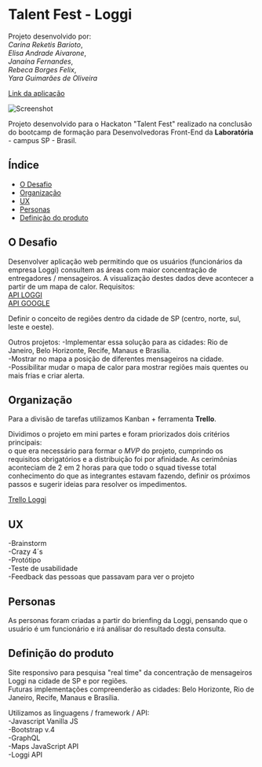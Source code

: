# Talent Fest - Loggi
Projeto desenvolvido por: <br>
*Carina Reketis Barioto*, <br>
*Elisa Andrade Aivarone*, <br>
*Janaína Fernandes*, <br>
*Rebeca Borges Felix*, <br>
*Yara Guimarães de Oliveira*

[Link da aplicação](https://rebecaborges.github.io/loggi/)

![Screenshot](./assets/person-bruno.png)

Projeto desenvolvido para o Hackaton "Talent Fest" realizado na conclusão do bootcamp de formação para Desenvolvedoras Front-End da **Laboratória** - campus SP - Brasil.

## Índice

* [O Desafio](#O-Desafio)
* [Organização](#Organização)
* [UX](#UX)
* [Personas](#Personas)
* [Definição do produto](#Definição-do-produto)

## O Desafio
Desenvolver aplicação web permitindo que os usuários (funcionários da empresa Loggi) consultem as áreas com maior concentração de entregadores / mensageiros.
A visualização destes dados deve acontecer a partir de um mapa de calor.
Requisitos: <br>
[API LOGGI](https://docs.api.loggi.com/) <br>
[API GOOGLE](https://cloud.google.com/maps-platform/?hl=pt-br/)

Definir o conceito de regiões dentro da cidade de SP (centro, norte, sul, leste e oeste).

Outros projetos:
-Implementar essa solução para as cidades: Rio de Janeiro, Belo Horizonte, Recife, Manaus e Brasília. <br>
-Mostrar no mapa a posição de diferentes mensageiros na cidade. <br>
-Possibilitar mudar o mapa de calor para mostrar regiões mais quentes ou mais frias e criar alerta. <br>

## Organização

Para a divisão de tarefas utilizamos Kanban + ferramenta **Trello**.

Dividimos o projeto em mini partes e foram priorizados dois critérios principais: <br>
o que era necessário para formar o _MVP_ do projeto, cumprindo os requisitos obrigatórios e a distribuição foi por afinidade.
As cerimônias aconteciam de 2 em 2 horas para que todo o squad tivesse total conhecimento do que as integrantes estavam fazendo, definir os próximos passos e sugerir ideias para resolver os impedimentos.

[Trello Loggi](https://trello.com/b/E36CkXJS/talent-loggi)

## UX

-Brainstorm <br>
-Crazy 4´s <br>
-Protótipo <br>
-Teste de usabilidade <br>
-Feedback das pessoas que passavam para ver o projeto <br>

## Personas

As personas foram criadas a partir do brienfing da Loggi, pensando que o usuário é um funcionário e irá análisar do resultado desta consulta.

## Definição do produto

Site responsivo para pesquisa "real time" da concentração de mensageiros Loggi na cidade de SP e por regiões.<br>
Futuras implementações compreenderão as cidades: Belo Horizonte, Rio de Janeiro, Recife, Manaus e Brasília. <br>

Utilizamos as linguagens / framework / API: <br>
-Javascript Vanilla JS <br>
-Bootstrap v.4 <br>
-GraphQL <br>
-Maps JavaScript API <br>
-Loggi API <br>






